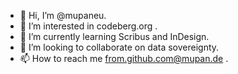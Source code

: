 - 👋 Hi, I’m @mupaneu.
- 👀 I’m interested in codeberg.org .
- 🌱 I’m currently learning Scribus and InDesign.
- 💞️ I’m looking to collaborate on data sovereignty.
- 📫 How to reach me from.github.com@mupan.de .
